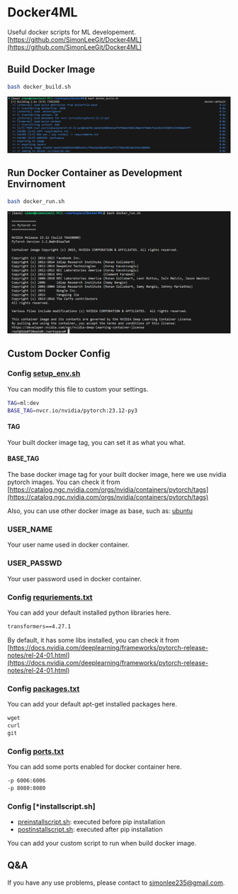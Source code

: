 # Docker4ML

Useful docker scripts for ML developement.
[https://github.com/SimonLeeGit/Docker4ML](https://github.com/SimonLeeGit/Docker4ML)

## Build Docker Image

```bash
bash docker_build.sh
```

![build_docker](./doc/build_docker.png)

## Run Docker Container as Development Envirnoment

```bash
bash docker_run.sh
```

![run_docker](./doc/run_docker.png)

## Custom Docker Config

### Config [setup_env.sh](./conf/setup_env.sh)

You can modify this file to custom your settings.

```bash
TAG=ml:dev
BASE_TAG=nvcr.io/nvidia/pytorch:23.12-py3
```

#### TAG

Your built docker image tag, you can set it as what you what.

#### BASE_TAG

The base docker image tag for your built docker image, here we use nvidia pytorch images.
You can check it from [https://catalog.ngc.nvidia.com/orgs/nvidia/containers/pytorch/tags](https://catalog.ngc.nvidia.com/orgs/nvidia/containers/pytorch/tags)

Also, you can use other docker image as base, such as: [ubuntu](https://hub.docker.com/_/ubuntu/tags)

### USER_NAME

Your user name used in docker container.

### USER_PASSWD

Your user password used in docker container.

### Config [requriements.txt](./conf/requirements.txt)

You can add your default installed python libraries here.

```txt
transformers==4.27.1
```

By default, it has some libs installed, you can check it from [https://docs.nvidia.com/deeplearning/frameworks/pytorch-release-notes/rel-24-01.html](https://docs.nvidia.com/deeplearning/frameworks/pytorch-release-notes/rel-24-01.html)

### Config [packages.txt](./conf/packages.txt)

You can add your default apt-get installed packages here.

```txt
wget
curl
git
```

### Config [ports.txt](./conf/ports.txt)

You can add some ports enabled for docker container here.

```txt
-p 6006:6006
-p 8080:8080
```

### Config [*installscript.sh]

- [preinstallscript.sh](./conf/preinstallscript.sh): executed before pip installation
- [postinstallscript.sh](./conf/postinstallscript.sh): executed after pip installation

You can add your custom script to run when build docker image.

## Q&A

If you have any use problems, please contact to <simonlee235@gmail.com>.
